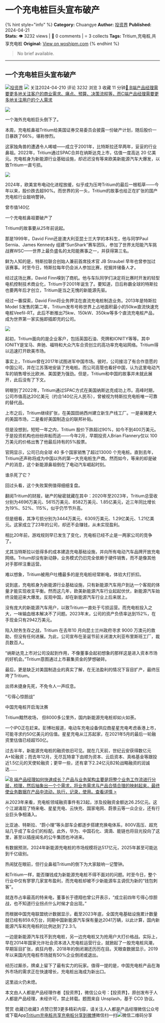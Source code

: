 # 一个充电桩巨头宣布破产
{% hint style="info" %}
**Category:** Chuangye
**Author:** [投资界](https://www.woshipm.com/u/1494111)
**Published:** 2024-04-21  
**Stats:** 👁️ 3232 views | 💬 0 comments | ⭐ 3 collects
**Tags:** Tritium,充电桩,共享充电桩
**Original:** [View on woshipm.com](https://www.woshipm.com/chuangye/6037107.html)
{% endhint %}
> No brief available.

---

## 一个充电桩巨头宣布破产

[![](https://static.woshipm.com/view/woshipm_api_def_20230131141351_8935.jpg?imageView2/1/w/72/h/72/q/100)](https://www.woshipm.com/u/1494111)[投资界](https://www.woshipm.com/u/1494111) ![](https://static.woshipm.com/tag/1122_1@2x.png) 关注2024-04-210 评论 3232 浏览 3 收藏 11 分钟[🔗 B端产品经理需要更多地关注客户的商业需求、痛点、预算、决策流程等，而C端产品经理需要更多地关注用户的个人需求](https://ke.qidianla.com/courses/bcpm)

![](https://image.woshipm.com/2024/04/21/dc9fcbd2-ffb8-11ee-ab5a-00163e142b65.png)

一个海外充电桩巨头倒下了。

本周，充电桩鼻祖Tritium给美国证券交易委员会披露一份破产计划，随后股价一日暴跌了66%，堪称惨烈。

这家独角兽的遭遇令人唏嘘——成立于2001年，比特斯拉还早两年，妥妥的行业鼻祖。2022年，Tritium通过SPAC合并在纳斯达克上市，估值一度高达 20 亿美元。充电桩身为新能源行业基础设施，却迟迟没有等来欧美新能源汽车大爆发，以致Tritium一直亏损。

![](https://image.woshipm.com/2024/04/21/b567c81a-ffb5-11ee-82d5-00163e142b65.png)

2024年，欧美宣布电动化进程放缓，似乎成为压垮Tritium的最后一根稻草——今年以来，股价跌去超90%。而世界的另一头，Tritium的故事也给正在扩张的国产充电桩行业敲响警钟。

曾市值140亿

一个充电桩鼻祖要破产了

Tritium的故事要从25年前说起。

那是1999年，David Finn还是澳大利亚昆士兰大学的本科生，他与同学Paul Sernia、James Kennedy 组建“SunShark”赛车团队，参加了世界太阳能汽车挑战赛WSC——世界上最负盛名的太阳能赛事之一，并获得第三名。

鲜为人知的是，特斯拉联合创始人兼前首席技术官 JB Straubel 早年也曾参加过该赛事。时至今日，特斯拉每年仍会派人参加比赛，挖掘并储备人才。

经过这场比赛，David Finn嗅到了商机。他与车队同学们决定将比赛时开发的轻型电机控制技术商业化，Tritium于2001年诞生了。要知道，日后称霸全球的特斯拉也要两年后才创立，Tritium是当之无愧的新能源先驱。

经过一番探索，David Finn将业务押注在直流充电桩制造业务。2013年是特斯拉Model S发售的第二年，Tritium发布号称世界上占地面积最小的50kw直流快速充电桩Veefil-RT。此后不断推出75kw、150kW、350kw等多个直流充电桩产品，成为世界第一家实施即插即充的公司。

![](https://image.woshipm.com/2024/04/21/b5acfb1a-ffb5-11ee-82d5-00163e142b65.png)

起初，Tritium面向的是企业客户，包括英国石油、壳牌和IONITY等等。其中IONITY是宝马、奔驰、福特和大众汽车合资创立的高功率充电站网络。Tritium得以迅速打开欧美市场。

事实上，Tritium曾在2017年试图进军中国市场。彼时，公司接洽了有合作意愿的中国公司，并在江苏落地安装了充电桩。而公司高管也看好中国，认为这里电动汽车的销售增长比欧洲、美国更为强劲。但是，Tritium和中国的故事并未就此展开，此后没有了下文。

转眼到了2022年，Tritium通过SPAC方式在美国纳斯达克成功上市。高峰时期，公司市值高达20亿美元（约合140亿元人民币），曾被视为特斯拉充电桩唯一可靠的替代品。

上市之后，Tritium继续扩张，在美国田纳西州建立新生产线工厂。一是豪赌更大的美国市场，二是看好美国制造业的联邦补贴。

但是没想到，短短一年之内，Tritium 股价下跌超过90%，如今不到400万美元。于是投资机构也纷纷弃船而逃——今年2月，早期投资人Brian Flannery仅以 100 万美元的价格出售了他最后持有的5%股票。

官网显示，公司已向全球 40 多个国家销售了超过13000 个充电桩。直到去年，Tritium还声称将成为中国以外的第一大充电桩生产商。然而如今，等来的却是破产的消息，这个新能源鼻祖倒在了电动汽车崛起时刻。

谁杀死了它？

回过头看，这个失败案例值得细细复盘。

翻阅Tritium的财报，破产的秘密就藏在其中：2020年至2023年，Tritium总营收分别为4696万美元、5615万美元、8582万美元、1.85亿美元，近三年同比增长为19%、52%、115%，似乎仍节节升高。

但是细看，其净亏损分别为3444万美元、6309万美元、1.29亿美元、1.21亿美元。这家成立了23年的公司，却还不会赚钱，从未实现盈利。

相比20年前，游戏规则早已发生了变化，充电桩已经不止是一两家公司的竞争了。

尤其当特斯拉以低得多的成本建造充电基础设施，并向所有电动汽车品牌开放充电网络。Tritum却没有新动静，业务模式仍旧完全依赖于硬件销售，而不是像其他对手那样注重运营。

难以想象，Tritium被用户吐槽最多的是充电桩经常断电，体验大打折扣。

说到底，充电桩身为新能源行业基础设施，只有新能源汽车用户到达一个客观的体量才能实现收支平衡。然而这几年，欧美新能源汽车行业起起伏伏，新能源汽车始终没能迎来大爆发。反观中国，却在新能源汽车行业上后来居上。

没有庞大的新能源汽车用户，以致Tritium一直处于亏损运营。而充电桩投入之大，一味输血根本解决不了问题。2023年末，公司的资产负债率达到152%，在手现金只有2942万美元。

陷入财务生存之战，Tritium 在去年10 月向昆士兰州政府寻求 9000 万澳元的救助，但没有任何进展。为此，公司宣布在圣诞节前关闭澳大利亚布里斯班工厂，裁员数百人。

“纳斯达克上市对公司没起到作用，不像董事会起初想象的那样这是进入资本市场的好机会。”Tritium意图通过上市募集资金的梦想破碎。

最后，更是缺乏对美国制造业的真实了解，在无法盈利的情况下盲目扩产，最终压垮了Tritium。

出师未捷身先死，不免令人一声叹息。

“亏得心惊胆战”

中国充电桩开启淘汰赛

Tritium黯然收场， 但8000多公里外，国内新能源充电桩却如火如荼。

一个IPO正在赶来。彭博社报道，电动车充电设备供应商星星充电考虑香港上市，可能寻求约50亿美元的估值。星星充电从江苏起家，在2021年5月的最后一轮融资里估值已经超150亿。

过去半年，新能源充电桩的融资依旧可见。就在几天前，世纪云安获得数亿元A+轮融资；而去年12月，无尽瓦特拿下由顺为资本、云启资本、真格基金等跟投近1.5亿元的天使轮融资；更早一些，还有拿下2.24亿元B2轮战略融资的润诚达……

[![](https://image.woshipm.com/2023/08/02/a53a469e-30e3-11ee-88e7-00163e0b5ff3.png)B 端产品经理如何快速成长？产品与业务架构主要是将整个业务工作流进行分层，梳理，然后抽象出一个个需求，将业务需求与产品合情合理的映射起来，最终使业务数据在产品中流动，执行，记录，使用。查看详情 >](https://ke.qidianla.com/courses/bcpm)

从2023年来看，充电桩领域融资事件有23起，涉及投融资金额达26.25亿元。这个江湖涌现了特来电、星星充电、云快充、国家电网、蔚景云等一众企业，还有行业巨头争相涌入。

比亚迪、特斯拉、“蔚小理”等头部车企都逐步搭建充换电体系，800V高压、超充站几乎成了车企们的标配。此外，华为、中国石化、滴滴、能链也将目光投向了这里，甚至以插座闻名的公牛集团也冲进来。

有数据预测，2024年新能源充电桩的市场规模将达517亿元，2025年甚至可能达到千亿级别。

热闹犹在眼前，但行业鼻祖Tritium的倒下为大家敲响一记警钟。

和Tritium一样，能否赚钱成为新能源充电桩不得不面对的问题。时至今日，整个行业中仅有寥寥几家宣布盈利，而充电桩却被不少新能源车主调侃为新的“钱包刺客”。

就连市占率最高的特来电，董事长于德翔也曾公开表示，“成立前四年亏得心惊胆战，也不知道行业拐点什么时候才会出现。”

而根据中国充电联盟统计数据显示，截至2023年底，全国充电基础设施累计数量就已经有859.6万台，同期中国新能源汽车保有量达2041万辆，以此计算，国内新能源汽车和充电桩的比例达到了2.3∶1。

一边是新能源汽车找不到充电桩，另一边充电桩又为抢用户大打价格战。实际上，早在2014年国家允许社会资本进入充电桩运营行业，就掀起了一股充电桩风潮，早期盲目扩张，疯狂内卷，2018年的倒闭潮还历历在目。天眼查数据显示，2019年以来国内充电桩市场就有50%企业倒闭或退出。

经历过厮杀，牌桌上留下了最有实力的玩家。值得一提的是，中国充电桩产品在海外市场的需求正在快速增长，充电桩出海成为新出口。

这里战火仍未熄。

本文由人人都是产品经理作者【投资界】，微信公众号：【投资界】，原创发布于人人都是产品经理，未经许可，禁止转载。题图来自 Unsplash，基于 CC0 协议。

赞赏 收藏已收藏3 点赞已赞3更多精彩内容，请关注人人都是产品经理微信公众号或下载App[Tritium](https://www.woshipm.com/tag/tritium)[充电桩](https://www.woshipm.com/tag/%e5%85%85%e7%94%b5%e6%a1%a9)[共享充电桩](https://www.woshipm.com/tag/%e5%85%b1%e4%ba%ab%e5%85%85%e7%94%b5%e6%a1%a9)[分享到微博](https://service.weibo.com/share/share.php?appkey=2775287854&title=一个充电桩巨头宣布破产&url=https://www.woshipm.com/chuangye/6037107.html&pic=https://image.woshipm.com/2024/04/21/dc9fcbd2-ffb8-11ee-ab5a-00163e142b65.png)微信扫一扫![微信二维码](https://api.pwmqr.com/qrcode/create/?url=https://www.woshipm.com/chuangye/6037107.html)分享